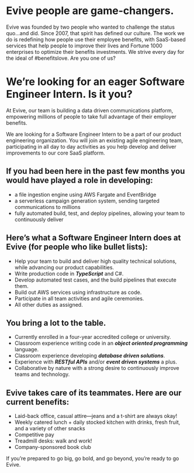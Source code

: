 # Evive people are game-changers.

Evive was founded by two people who wanted to challenge the status quo...and did. Since 2007, that spirit has defined our culture. The work we do is redefining how people use their employee benefits, with SaaS-based services that help people to improve their lives and Fortune 1000 enterprises to optimize their benefits investments. We strive every day for the ideal of #benefitslove. Are you one of us?

# We’re looking for an eager Software Engineer Intern. Is it you?

At Evive, our team is building a data driven communications platform, empowering millions of people to take full advantage of their employer benefits.

We are looking for a Software Engineer Intern to be a part of our product engineering organization.  You will join an existing agile engineering team, participating in all day to day activities as you help develop and deliver improvements to our core SaaS platform.

## If you had been here in the past few months you would have played a role in developing:

- a file ingestion engine using AWS Fargate and EventBridge
- a serverless campaign generation system, sending targeted communications to millions
- fully automated build, test, and deploy pipelines, allowing your team to continuously deliver

## Here’s what a Software Engineer Intern does at Evive (for people who like bullet lists):

- Help your team to build and deliver high quality technical solutions, while advancing our product capabilities.
- Write production code in _**TypeScript**_ and C#.
- Develop automated test cases, and the build pipelines that execute them.
- Build out AWS services using infrastructure as code.
- Participate in all team activities and agile ceremonies.
- All other duties as assigned.

## You bring a lot to the table.

- Currently enrolled in a four-year accredited college or university.
- Classroom experience writing code in an _**object oriented programming**_ language.
- Classroom experience developing _**database driven solutions**_.
- Experience with _**RESTful APIs**_ and/or _**event driven systems**_ a plus.
- Collaborative by nature with a strong desire to continuously improve teams and technology.

## Evive takes care of its teammates. Here are our current benefits:

- Laid-back office, casual attire—jeans and a t-shirt are always okay!
- Weekly catered lunch + daily stocked kitchen with drinks, fresh fruit, and a variety of other snacks
- Competitive pay
- Treadmill desks: walk and work!
- Company-sponsored book club

If you’re prepared to go big, go bold, and go beyond, you’re ready to go Evive.
